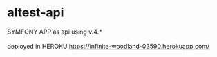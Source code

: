 # altest-api

SYMFONY APP as api using v.4.*
<br/><br/>
deployed in HEROKU <a href='https://infinite-woodland-03590.herokuapp.com/'>https://infinite-woodland-03590.herokuapp.com/</a>
